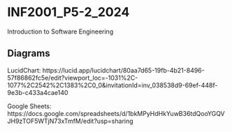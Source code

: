 # INF2001_P5-2_2024
Introduction to Software Engineering

## Diagrams
<p>LucidChart: https://lucid.app/lucidchart/80aa7d65-19fb-4b21-8496-57f86862fc5e/edit?viewport_loc=-1031%2C-1077%2C2542%2C1383%2C0_0&invitationId=inv_038538d9-69ef-448f-9e3b-c433a4cae140</p>
<p>Google Sheets: https://docs.google.com/spreadsheets/d/1bkMPyHdHkYuwB36tdQooYGQVJH9zTOF5WTjN73xTmfM/edit?usp=sharing</p>

